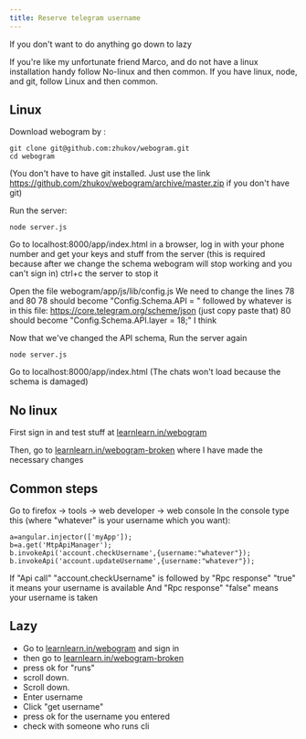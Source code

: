 ```yaml
---
title: Reserve telegram username
---
```


If you don't want to do anything go down to lazy

If you're like my unfortunate friend Marco, and do not have a linux installation handy follow No-linux and then common.
If you have linux, node, and git, follow Linux and then common.

Linux
---

Download webogram by :

    git clone git@github.com:zhukov/webogram.git
    cd webogram

(You don't have to have git installed. Just use the link https://github.com/zhukov/webogram/archive/master.zip if you don't have git)

Run the server: 

    node server.js

Go to localhost:8000/app/index.html in a browser, log in with your phone number and get your keys and stuff from the server (this is required because after we change the schema webogram will stop working and you can't sign in)
ctrl+c the server to stop it

Open the file webogram/app/js/lib/config.js
We need to change the lines 78 and 80
78 should become "Config.Schema.API = " followed by whatever is in this file: https://core.telegram.org/scheme/json (just copy paste that)
80 should become "Config.Schema.API.layer = 18;" I think

Now that we've changed the API schema, 
Run the server again

    node server.js

Go to localhost:8000/app/index.html (The chats won't load because the schema is damaged)


No linux
----
First sign in and test stuff at [learnlearn.in/webogram](http://learnlearn.in/webogram)

Then, go to [learnlearn.in/webogram-broken](http://learnlearn.in/webogram-broken) where I have made the necessary changes


Common steps
----
Go to firefox -> tools -> web developer -> web console
In the console type this (where "whatever" is your username which you want):

	a=angular.injector(['myApp']);
	b=a.get('MtpApiManager');
	b.invokeApi('account.checkUsername',{username:"whatever"});
	b.invokeApi('account.updateUsername',{username:"whatever"});


If "Api call" "account.checkUsername" is followed by "Rpc response" "true" it means your username is available
And "Rpc response" "false" means your username is taken

Lazy
---
* Go to [learnlearn.in/webogram](http://learnlearn.in/webogram) and sign in 
* then go to [learnlearn.in/webogram-broken](http://learnlearn.in/webogram-broken)
* press ok for "runs"
* scroll down.
* Scroll down.
* Enter username
* Click "get username"
* press ok for the username you entered
* check with someone who runs cli